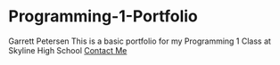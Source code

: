 # Programming-1-Portfolio
Garrett Petersen
This is a basic portfolio for my Programming 1 Class at Skyline High School
<a href="mailto:garrettpete2000@gmail.com">Contact Me</a>
